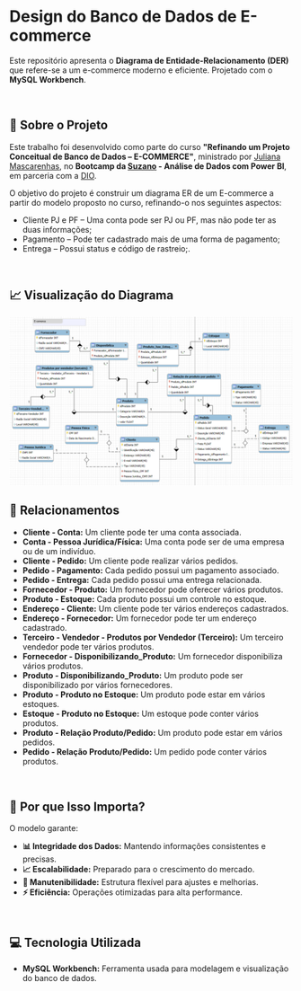 # **Design do Banco de Dados de E-commerce**

Este repositório apresenta o **Diagrama de Entidade-Relacionamento (DER)** que refere-se a um e-commerce moderno e eficiente. Projetado com o **MySQL Workbench**.

<br>


## 🌟 **Sobre o Projeto**
Este trabalho foi desenvolvido como parte do curso **"Refinando um Projeto Conceitual de Banco de Dados – E-COMMERCE"**, ministrado por [Juliana Mascarenhas](https://www.linkedin.com/in/juliana-mascarenhas-ds/), no **Bootcamp da [Suzano](https://www.linkedin.com/company/suzano/posts/?feedView=all) - Análise de Dados com Power BI**, em parceria com a [DIO](https://www.dio.me/).  

O objetivo do projeto é construir um diagrama ER de um E-commerce a partir do modelo proposto no curso, refinando-o nos seguintes aspectos:
- Cliente PJ e PF – Uma conta pode ser PJ ou PF, mas não pode ter as duas informações;
- Pagamento – Pode ter cadastrado mais de uma forma de pagamento;
- Entrega – Possui status e código de rastreio;.

<br>

## 📈 Visualização do Diagrama

<p align="center">
   <img src="assets/diagrama/Diagrama ER - E-Commerce.png" alt="Diagrama ER">
</p>


## 🔗 **Relacionamentos**

- **Cliente - Conta:** Um cliente pode ter uma conta associada.
- **Conta - Pessoa Jurídica/Física:** Uma conta pode ser de uma empresa ou de um indivíduo.
- **Cliente - Pedido:** Um cliente pode realizar vários pedidos.
- **Pedido - Pagamento:** Cada pedido possui um pagamento associado.
- **Pedido - Entrega:** Cada pedido possui uma entrega relacionada.
- **Fornecedor - Produto:** Um fornecedor pode oferecer vários produtos.
- **Produto - Estoque:** Cada produto possui um controle no estoque.
- **Endereço - Cliente:** Um cliente pode ter vários endereços cadastrados.
- **Endereço - Fornecedor:** Um fornecedor pode ter um endereço cadastrado.
- **Terceiro - Vendedor - Produtos por Vendedor (Terceiro):** Um terceiro vendedor pode ter vários produtos.
- **Fornecedor - Disponibilizando_Produto:** Um fornecedor disponibiliza vários produtos.
- **Produto - Disponibilizando_Produto:** Um produto pode ser disponibilizado por vários fornecedores.
- **Produto - Produto no Estoque:** Um produto pode estar em vários estoques.
- **Estoque - Produto no Estoque:** Um estoque pode conter vários produtos.
- **Produto - Relação Produto/Pedido:** Um produto pode estar em vários pedidos.
- **Pedido - Relação Produto/Pedido:** Um pedido pode conter vários produtos.

<br>


## 🚀 **Por que Isso Importa?**
O modelo garante:  
- **📊 Integridade dos Dados:** Mantendo informações consistentes e precisas.  
- **📈 Escalabilidade:** Preparado para o crescimento do mercado.  
- **🔧 Manutenibilidade:** Estrutura flexível para ajustes e melhorias.  
- **⚡ Eficiência:** Operações otimizadas para alta performance.

<br>

## 💻 **Tecnologia Utilizada**
- **MySQL Workbench:** Ferramenta usada para modelagem e visualização do banco de dados.


